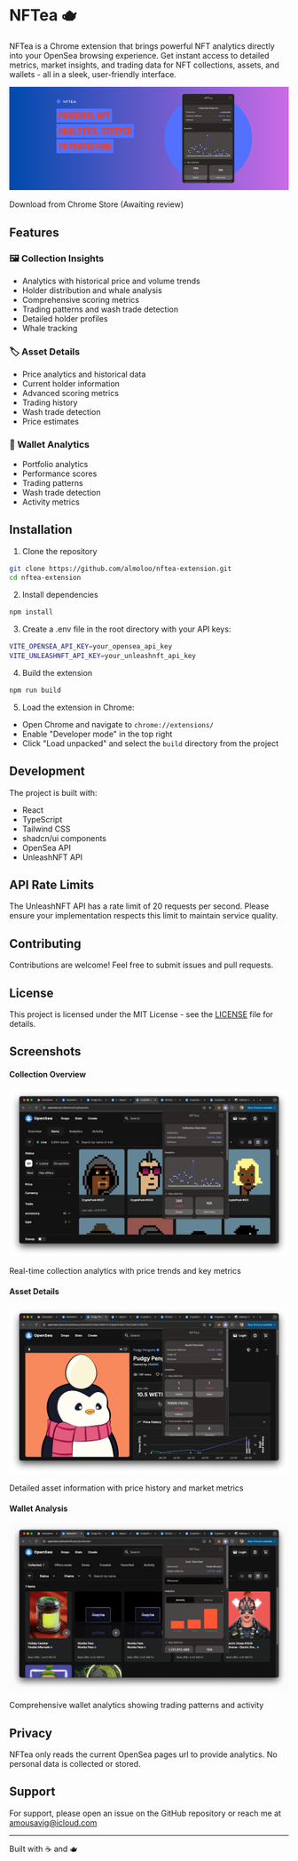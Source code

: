 # NFTea 🫖

NFTea is a Chrome extension that brings powerful NFT analytics directly into your OpenSea browsing experience. Get instant access to detailed metrics, market insights, and trading data for NFT collections, assets, and wallets - all in a sleek, user-friendly interface.

![Cover](./readme/cover.png)

Download from Chrome Store (Awaiting review)

## Features

### 🖼️ Collection Insights

-   Analytics with historical price and volume trends
-   Holder distribution and whale analysis
-   Comprehensive scoring metrics
-   Trading patterns and wash trade detection
-   Detailed holder profiles
-   Whale tracking

### 🏷️ Asset Details

-   Price analytics and historical data
-   Current holder information
-   Advanced scoring metrics
-   Trading history
-   Wash trade detection
-   Price estimates

### 👤 Wallet Analytics

-   Portfolio analytics
-   Performance scores
-   Trading patterns
-   Wash trade detection
-   Activity metrics

## Installation

1. Clone the repository

```bash
git clone https://github.com/almoloo/nftea-extension.git
cd nftea-extension
```

2. Install dependencies

```bash
npm install
```

3. Create a .env file in the root directory with your API keys:

```bash
VITE_OPENSEA_API_KEY=your_opensea_api_key
VITE_UNLEASHNFT_API_KEY=your_unleashnft_api_key
```

4. Build the extension

```bash
npm run build
```

5. Load the extension in Chrome:

-   Open Chrome and navigate to `chrome://extensions/`
-   Enable "Developer mode" in the top right
-   Click "Load unpacked" and select the `build` directory from the project

## Development

The project is built with:

-   React
-   TypeScript
-   Tailwind CSS
-   shadcn/ui components
-   OpenSea API
-   UnleashNFT API

## API Rate Limits

The UnleashNFT API has a rate limit of 20 requests per second. Please ensure your implementation respects this limit to maintain service quality.

## Contributing

Contributions are welcome! Feel free to submit issues and pull requests.

## License

This project is licensed under the MIT License - see the [LICENSE](LICENSE) file for details.

## Screenshots

#### Collection Overview

![Collection Overview](./readme/collection.png)

Real-time collection analytics with price trends and key metrics

#### Asset Details

![Asset Overview](./readme/asset.png)

Detailed asset information with price history and market metrics

#### Wallet Analysis

![Wallet Overview](./readme/user.png)

Comprehensive wallet analytics showing trading patterns and activity

## Privacy

NFTea only reads the current OpenSea pages url to provide analytics. No personal data is collected or stored.

## Support

For support, please open an issue on the GitHub repository or reach me at [amousavig@icloud.com](amousavig@icloud.com)

---

Built with ☕ and 🫖
